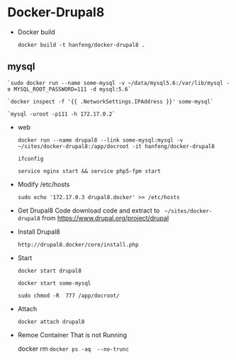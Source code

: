 # Docker-Drupal8
- Docker build

    `docker build -t hanfeng/docker-drupal8 . `
    
## mysql 
    `sudo docker run --name some-mysql -v ~/data/mysql5.6:/var/lib/mysql -e MYSQL_ROOT_PASSWORD=111 -d mysql:5.6`
    
    `docker inspect -f '{{ .NetworkSettings.IPAddress }}' some-mysql`
    
    `mysql -uroot -p111 -h 172.17.0.2`
- web

    `docker run --name drupal8 --link some-mysql:mysql -v ~/sites/docker-drupal8:/app/docroot -it hanfeng/docker-drupal8`
    
    `ifconfig`
    
    `service nginx start && service php5-fpm start`
    
- Modify /etc/hosts
    
    `sudo echo '172.17.0.3 drupal8.docker' >> /etc/hosts`

- Get Drupal8 Code
  download code and extract to ` ~/sites/docker-drupal8` from <https://www.drupal.org/project/drupal>
    
- Install Drupal8

    `http://drupal8.docker/core/install.php`
    
- Start

     `docker start drupal8`

     `docker start some-mysql`
     
     `sudo chmod -R  777 /app/docroot/`
     
- Attach

    `docker attach drupal8` 
    
- Remoe Container That is not Running

    docker rm `docker ps -aq  --no-trunc`
    
    
    

 
